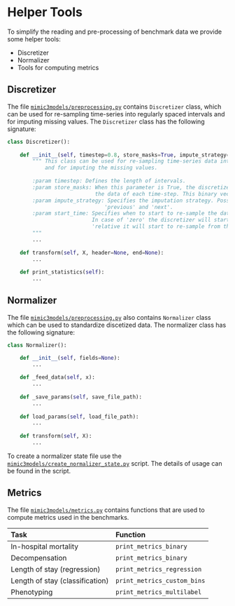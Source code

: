 # Helper Tools

To simplify the reading and pre-processing of benchmark data we provide some helper tools:

* Discretizer
* Normalizer
* Tools for computing metrics

## Discretizer

The file [`mimic3models/preprocessing.py`](mimic3models/preprocessing.py) contains `Discretizer` class, which can be
used for re-sampling time-series into regularly spaced intervals and for imputing missing values.
The `Discretizer` class has the following signature:

```python
class Discretizer():
    
    def __init__(self, timestep=0.8, store_masks=True, impute_strategy='zero', start_time='zero'):
        """ This class can be used for re-sampling time-series data into regularly spaced intervals
            and for imputing the missing values.
  
        :param timestep: Defines the length of intervals.
        :param store_masks: When this parameter is True, the discretizer will append a binary vector to
                            the data of each time-step. This binary vector specifies which entries are imputed.
        :param impute_strategy: Specifies the imputation strategy. Possible values are 'zero', 'normal_value',
                               'previous' and 'next'.
        :param start_time: Specifies when to start to re-sample the data. Possible values are 'zero' and 'relative'.
                           In case of 'zero' the discretizer will start to re-sample the data from time 0 and in case of 
                           'relative it will start to re-sample from the moment when the first ICU event happens'.
        """
        ...
  
    def transform(self, X, header=None, end=None):
        ...
  
    def print_statistics(self):
        ...

```

## Normalizer

The file [`mimic3models/preprocessing.py`](mimic3models/preprocessing.py) also contains `Normalizer` class which can be
used to standardize discetized data.
The normalizer class has the following signature:

```python
class Normalizer():

    def __init__(self, fields=None):
        ...
  
    def _feed_data(self, x):
        ...
  
    def _save_params(self, save_file_path):
        ...
  
    def load_params(self, load_file_path):
        ...
  
    def transform(self, X):
        ...

```

To create a normalizer state file use
the [`mimic3models/create_normalizer_state.py`](mimic3models/create_normalizer_state.py) script.
The details of usage can be found in the script.

## Metrics

The file [`mimic3models/metrics.py`](mimic3models/metrics.py) contains functions that are used to compute metrics used
in the benchmarks.

| Task                            | Function                    |  
|:--------------------------------|:----------------------------|  
| In-hospital mortality           | `print_metrics_binary`      |
| Decompensation                  | `print_metrics_binary`      |
| Length of stay (regression)     | `print_metrics_regression`  |  
| Length of stay (classification) | `print_metrics_custom_bins` |  
| Phenotyping                     | `print_metrics_multilabel`  |
